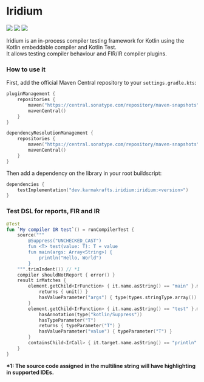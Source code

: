 # Iridium

[![](https://git.karmakrafts.dev/kk/iridium/badges/master/pipeline.svg)](https://git.karmakrafts.dev/kk/iridium/-/pipelines)
[![](https://img.shields.io/maven-metadata/v?metadataUrl=https%3A%2F%2Frepo.maven.apache.org%2Fmaven2%2Fdev%2Fkarmakrafts%2Firidium%2Firidium%2Fmaven-metadata.xml
)](https://git.karmakrafts.dev/kk/iridium/-/packages)
[![](https://img.shields.io/maven-metadata/v?metadataUrl=https%3A%2F%2Fcentral.sonatype.com%2Frepository%2Fmaven-snapshots%2Fdev%2Fkarmakrafts%2Firidium%2Firidium%2Fmaven-metadata.xml
)](https://git.karmakrafts.dev/kk/iridium/-/packages)

Iridium is an in-process compiler testing framework for Kotlin using the Kotlin embeddable compiler and Kotlin Test.  
It allows testing compiler behaviour and FIR/IR compiler plugins.

### How to use it

First, add the official Maven Central repository to your `settings.gradle.kts`:

```kotlin
pluginManagement {
    repositories {
        maven("https://central.sonatype.com/repository/maven-snapshots")
        mavenCentral()
    }
}

dependencyResolutionManagement {
    repositories {
        maven("https://central.sonatype.com/repository/maven-snapshots")
        mavenCentral()
    }
}
```

Then add a dependency on the library in your root buildscript:

```kotlin
dependencies {
    testImplementation("dev.karmakrafts.iridium:iridium:<version>")
}
```

### Test DSL for reports, FIR and IR

```kotlin
@Test
fun `My compiler IR test`() = runCompilerTest {
    source("""
        @Suppress("UNCHECKED_CAST")
        fun <T> test(value: T): T = value
        fun main(args: Array<String>) {
            println("Hello, World")
        }
    """.trimIndent()) // *1
    compiler shouldNotReport { error() }
    result irMatches {
        element.getChild<IrFunction> { it.name.asString() == "main" }.matches("main") {
            returns { unit() }
            hasValueParameter("args") { type(types.stringType.array()) }
        }
        element.getChild<IrFunction> { it.name.asString() == "test" }.matches("test") {
            hasAnnotation(type("kotlin/Suppress"))
            hasTypeParameter("T")
            returns { typeParameter("T") }
            hasValueParameter("value") { typeParameter("T") }
        }
        containsChild<IrCall> { it.target.name.asString() == "println" }
    }
}
```
**\*1: The source code assigned in the multiline string will have highlighting in supported IDEs.**